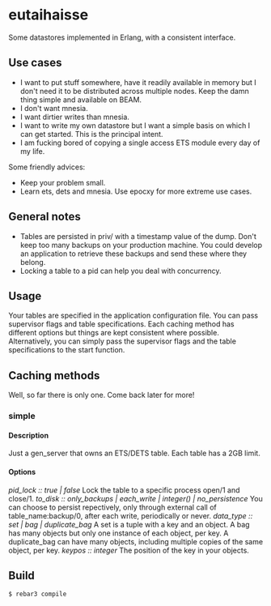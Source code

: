 # eutaihaisse

Some datastores implemented in Erlang, with a consistent interface.

## Use cases
- I want to put stuff somewhere, have it readily available in memory but I don't need it to be distributed across multiple nodes. Keep the damn thing simple and available on BEAM.
- I don't want mnesia.
- I want dirtier writes than mnesia.
- I want to write my own datastore but I want a simple basis on which I can get started. This is the principal intent.
- I am fucking bored of copying a single access ETS module every day of my life.

Some friendly advices:
- Keep your problem small.
- Learn ets, dets and mnesia. Use epocxy for more extreme use cases.

## General notes
- Tables are persisted in priv/ with a timestamp value of the dump. Don't keep too many backups on your production machine. You could develop an application to retrieve these backups and send these where they belong.
- Locking a table to a pid can help you deal with concurrency.

## Usage
Your tables are specified in the application configuration file. You can pass supervisor flags and table specifications. Each caching method has different options but things are kept consistent where possible. Alternatively, you can simply pass the supervisor flags and the table specifications to the start function.

## Caching methods
Well, so far there is only one. Come back later for more!

### simple
#### Description
Just a gen_server that owns an ETS/DETS table. Each table has a 2GB limit.

#### Options
  *pid_lock :: true | false*
 Lock the table to a specific process open/1 and close/1.
  *to_disk :: only_backups | each_write | integer() | no_persistence*
You can choose to persist repectively, only through external call of table_name:backup/0, after each write, periodically or never.
  *data_type :: set | bag | duplicate_bag*
A set is a tuple with a key and an object. A bag has many objects but only one instance of each object, per key. A duplicate_bag can have many objects, including multiple copies of the same object, per key.
  *keypos :: integer*
 The position of the key in your objects.

## Build

    $ rebar3 compile
